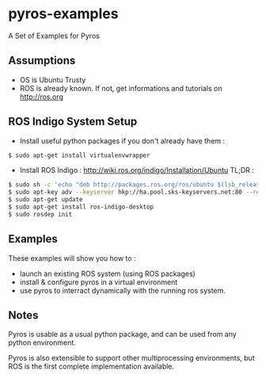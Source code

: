 # pyros-examples
A Set of Examples for Pyros

Assumptions
--------------

- OS is Ubuntu Trusty
- ROS is already known. If not, get informations and tutorials on http://ros.org

ROS Indigo System Setup
-----------------------
- Install useful python packages if you don't already have them :
```bash
$ sudo apt-get install virtualenvwrapper
```
- Install ROS Indigo : http://wiki.ros.org/indigo/Installation/Ubuntu
TL;DR : 
```bash
$ sudo sh -c 'echo "deb http://packages.ros.org/ros/ubuntu $(lsb_release -sc) main" > /etc/apt/sources.list.d/ros-latest.list'
$ sudo apt-key adv --keyserver hkp://ha.pool.sks-keyservers.net:80 --recv-key 421C365BD9FF1F717815A3895523BAEEB01FA116
$ sudo apt-get update
$ sudo apt-get install ros-indigo-desktop
$ sudo rosdep init
```

Examples
--------

These examples will show you how to :
- launch an existing ROS system (using ROS packages)
- install & configure pyros in a virtual environment
- use pyros to interract dynamically with the running ros system.

Notes
-----

Pyros is usable as a usual python package, and can be used from any python environment.

Pyros is also extensible to support other multiprocessing environments, but ROS is the first complete implementation available.

